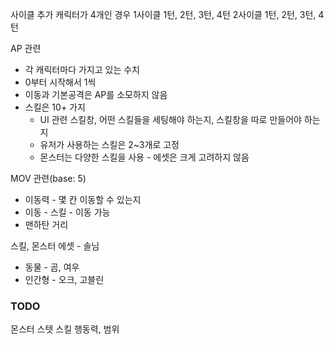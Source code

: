 
사이클 추가
캐릭터가 4개인 경우
1사이클 1턴, 2턴, 3턴, 4턴
2사이클 1턴, 2턴, 3턴, 4턴

AP 관련
- 각 캐릭터마다 가지고 있는 수치
- 0부터 시작해서 1씩
- 이동과 기본공격은 AP를 소모하지 않음
- 스킬은 10+ 가지
	- UI 관련 스킬창, 어떤 스킬들을 세팅해야 하는지, 스킬창을 따로 만들어야 하는지
	- 유저가 사용하는 스킬은 2~3개로 고정
	- 몬스터는 다양한 스킬을 사용 - 에셋은 크게 고려하지 않음

MOV 관련(base: 5)
- 이동력 - 몇 칸 이동할 수 있는지
- 이동 - 스킬 - 이동 가능
- 맨하탄 거리

스킬, 몬스터 에셋 - 솔님
- 동물 - 곰, 여우
- 인간형 - 오크, 고블린


### TODO
몬스터 스텟
스킬 행동력, 범위


